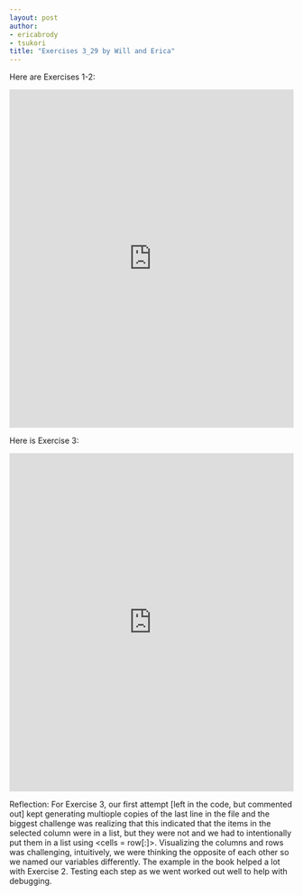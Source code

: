 ```yaml
---
layout: post
author: 
- ericabrody
- tsukori
title: "Exercises 3_29 by Will and Erica"
---
```


Here are Exercises 1-2:
<iframe src="https://trinket.io/embed/python3/cf90a3cc31" width="100%" height="600" frameborder="0" marginwidth="0" marginheight="0" allowfullscreen></iframe>

Here is Exercise 3:
<iframe src="https://trinket.io/embed/python3/6fc0479110" width="100%" height="600" frameborder="0" marginwidth="0" marginheight="0" allowfullscreen></iframe>

Reflection:
For Exercise 3, our first attempt [left in the code, but commented out] kept generating multiople copies of the last line in the file and the biggest challenge was realizing that this indicated that the items in the selected column were in a list, but they were not and we had to intentionally put them in a list using <cells = row[:]>. Visualizing the columns and rows was challenging, intuitively, we were thinking the opposite of each other so we named our variables differently. The example in the book helped a lot with Exercise 2. Testing each step as we went worked out well to help with debugging.